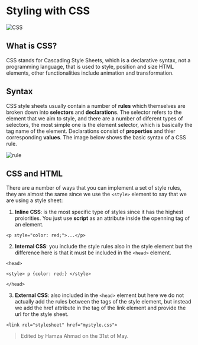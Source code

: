 # Styling with CSS

![CSS](https://www.freetutorialsplus.com/css-tutorial/images/css-illustration.png)

## What is CSS?

CSS stands for Cascading Style Sheets, which is a declarative syntax, not a programming language, that is used to style, position and size HTML elements, other functionalities include animation and transformation.

## Syntax

CSS style sheets usually contain a number of **rules** which themselves are broken down into **selectors** and **declarations**. The selector refers to the element that we aim to style, and there are a number of diferent types of selectors, the most simple one is the element selector, which is basically the tag name of the element. Declarations consist of **properties** and thier corresponding **values**. The image below shows the basic syntax of a CSS rule.

![rule](https://learnwebcode.com/wp-content/uploads/2010/02/anatomy-of-a-css-rule.gif)

## CSS and HTML

There are a number of ways that you can implement a set of style rules, they are almost the same since we use the `<style>` element to say that we are using a style sheet:

1. **Inline CSS**: is the most specific type of styles since it has the highest proiorities. You just use **script** as an attribute inside the openning tag of an element. 

`<p style="color: red;">...</p>`

2. **Internal CSS**: you include the style rules also in the style element but the difference here is that it must be included in the `<head>` element.

`<head>`

`<style> p {color: red;} </style>` 

`</head>`

3. **External CSS**: also included in the `<head>` element but here we do not actually add the rules between the tags of the style element, but instead we add the href attribute in the tag of the link element and provide the url for the style sheet.

`<link rel="stylesheet" href="mystyle.css">`

> Edited by Hamza Ahmad on the 31st of May.